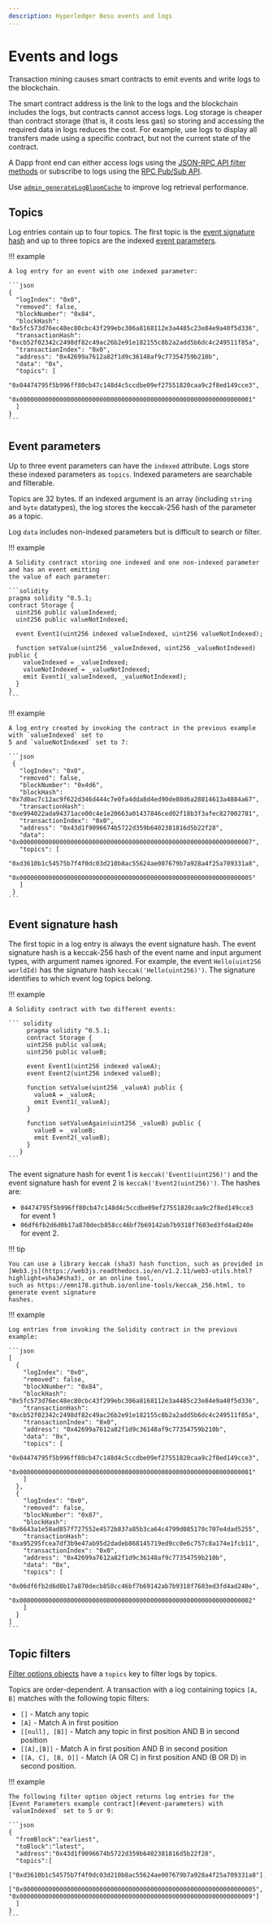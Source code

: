 ```yaml
---
description: Hyperledger Besu events and logs
---
```


# Events and logs

Transaction mining causes smart contracts to emit events and write logs to the blockchain.

The smart contract address is the link to the logs and the blockchain includes the logs, but
contracts cannot access logs. Log storage is cheaper than contract storage (that is, it costs less
gas) so storing and accessing the required data in logs reduces the cost. For example, use logs to
display all transfers made using a specific contract, but not the current state of the contract.

A Dapp front end can either access logs using the
[JSON-RPC API filter methods](../how-to/use-besu-api/access-logs.md) or
subscribe to logs using the [RPC Pub/Sub API](../how-to/use-besu-api/rpc-pubsub.md#logs).

Use [`admin_generateLogBloomCache`](../reference/api/index.md#admin_generatelogbloomcache) to
improve log retrieval performance.

## Topics

Log entries contain up to four topics. The first topic is the
[event signature hash](#event-signature-hash) and up to three topics are the indexed
[event parameters](#event-parameters).

!!! example

    A log entry for an event with one indexed parameter:

    ```json
    {
      "logIndex": "0x0",
      "removed": false,
      "blockNumber": "0x84",
      "blockHash": "0x5fc573d76ec48ec80cbc43f299ebc306a8168112e3a4485c23e84e9a40f5d336",
      "transactionHash": "0xcb52f02342c2498df82c49ac26b2e91e182155c8b2a2add5b6dc4c249511f85a",
      "transactionIndex": "0x0",
      "address": "0x42699a7612a82f1d9c36148af9c77354759b210b",
      "data": "0x",
      "topics": [
        "0x04474795f5b996ff80cb47c148d4c5ccdbe09ef27551820caa9c2f8ed149cce3",
        "0x0000000000000000000000000000000000000000000000000000000000000001"
      ]
    }
    ```

## Event parameters

Up to three event parameters can have the `indexed` attribute. Logs store these indexed parameters
as `topics`. Indexed parameters are searchable and filterable.

Topics are 32 bytes. If an indexed argument is an array (including `string` and `byte` datatypes),
the log stores the keccak-256 hash of the parameter as a topic.

Log `data` includes non-indexed parameters but is difficult to search or filter.

!!! example

    A Solidity contract storing one indexed and one non-indexed parameter and has an event emitting
    the value of each parameter:

    ```solidity
    pragma solidity ^0.5.1;
    contract Storage {
      uint256 public valueIndexed;
      uint256 public valueNotIndexed;

      event Event1(uint256 indexed valueIndexed, uint256 valueNotIndexed);

      function setValue(uint256 _valueIndexed, uint256 _valueNotIndexed) public {
        valueIndexed = _valueIndexed;
        valueNotIndexed = _valueNotIndexed;
        emit Event1(_valueIndexed, _valueNotIndexed);
      }
    }
    ```

!!! example

    A log entry created by invoking the contract in the previous example with `valueIndexed` set to
    5 and `valueNotIndexed` set to 7:

    ```json
     {
       "logIndex": "0x0",
       "removed": false,
       "blockNumber": "0x4d6",
       "blockHash": "0x7d0ac7c12ac9f622d346d444c7e0fa4dda8d4ed90de80d6a28814613a4884a67",
       "transactionHash": "0xe994022ada94371ace00c4e1e20663a01437846ced02f18b3f3afec827002781",
       "transactionIndex": "0x0",
       "address": "0x43d1f9096674b5722d359b6402381816d5b22f28",
       "data": "0x0000000000000000000000000000000000000000000000000000000000000007",
       "topics": [
        "0xd3610b1c54575b7f4f0dc03d210b8ac55624ae007679b7a928a4f25a709331a8",
        "0x0000000000000000000000000000000000000000000000000000000000000005"
       ]
     }
    ```

## Event signature hash

The first topic in a log entry is always the event signature hash. The event signature hash is
a keccak-256 hash of the event name and input argument types, with argument names ignored. For
example, the event `Hello(uint256 worldId)` has the signature hash `keccak('Hello(uint256)')`. The
signature identifies to which event log topics belong.

!!! example

    A Solidity contract with two different events:

    ``` solidity
         pragma solidity ^0.5.1;
         contract Storage {
         uint256 public valueA;
         uint256 public valueB;

         event Event1(uint256 indexed valueA);
         event Event2(uint256 indexed valueB);

         function setValue(uint256 _valueA) public {
           valueA = _valueA;
           emit Event1(_valueA);
         }

         function setValueAgain(uint256 _valueB) public {
           valueB = _valueB;
           emit Event2(_valueB);
         }
       }
    ```

The event signature hash for event 1 is `keccak('Event1(uint256)')` and the event signature hash
for event 2 is `keccak('Event2(uint256)')`. The hashes are:

* `04474795f5b996ff80cb47c148d4c5ccdbe09ef27551820caa9c2f8ed149cce3` for event 1
* `06df6fb2d6d0b17a870decb858cc46bf7b69142ab7b9318f7603ed3fd4ad240e` for event 2.

!!! tip

    You can use a library keccak (sha3) hash function, such as provided in
    [Web3.js](https://web3js.readthedocs.io/en/v1.2.11/web3-utils.html?highlight=sha3#sha3), or an online tool,
    such as https://emn178.github.io/online-tools/keccak_256.html, to generate event signature
    hashes.

!!! example

    Log entries from invoking the Solidity contract in the previous example:

    ```json
    [
      {
        "logIndex": "0x0",
        "removed": false,
        "blockNumber": "0x84",
        "blockHash": "0x5fc573d76ec48ec80cbc43f299ebc306a8168112e3a4485c23e84e9a40f5d336",
        "transactionHash": "0xcb52f02342c2498df82c49ac26b2e91e182155c8b2a2add5b6dc4c249511f85a",
        "transactionIndex": "0x0",
        "address": "0x42699a7612a82f1d9c36148af9c77354759b210b",
        "data": "0x",
        "topics": [
          "0x04474795f5b996ff80cb47c148d4c5ccdbe09ef27551820caa9c2f8ed149cce3",
          "0x0000000000000000000000000000000000000000000000000000000000000001"
        ]
      },
      {
        "logIndex": "0x0",
        "removed": false,
        "blockNumber": "0x87",
        "blockHash": "0x6643a1e58ad857f727552e4572b837a85b3ca64c4799d085170c707e4dad5255",
        "transactionHash": "0xa95295fcea7df3b9e47ab95d2dadeb868145719ed9cc0e6c757c8a174e1fcb11",
        "transactionIndex": "0x0",
        "address": "0x42699a7612a82f1d9c36148af9c77354759b210b",
        "data": "0x",
        "topics": [
          "0x06df6fb2d6d0b17a870decb858cc46bf7b69142ab7b9318f7603ed3fd4ad240e",
          "0x0000000000000000000000000000000000000000000000000000000000000002"
        ]
      }
    ]
    ```

## Topic filters

[Filter options objects](../reference/api/objects.md#filter-options-object) have a `topics` key to
filter logs by topics.

Topics are order-dependent. A transaction with a log containing topics `[A, B]` matches with the
following topic filters:

* `[]` - Match any topic
* `[A]` - Match A in first position
* `[[null], [B]]` - Match any topic in first position AND B in second position
* `[[A],[B]]` - Match A in first position AND B in second position
* `[[A, C], [B, D]]` - Match (A OR C) in first position AND (B OR D) in second position.

!!! example

    The following filter option object returns log entries for the
    [Event Parameters example contract](#event-parameters) with `valueIndexed` set to 5 or 9:

    ```json
    {
      "fromBlock":"earliest",
      "toBlock":"latest",
      "address":"0x43d1f9096674b5722d359b6402381816d5b22f28",
      "topics":[
       ["0xd3610b1c54575b7f4f0dc03d210b8ac55624ae007679b7a928a4f25a709331a8"],
       ["0x0000000000000000000000000000000000000000000000000000000000000005", "0x0000000000000000000000000000000000000000000000000000000000000009"]
      ]
    }
    ```

